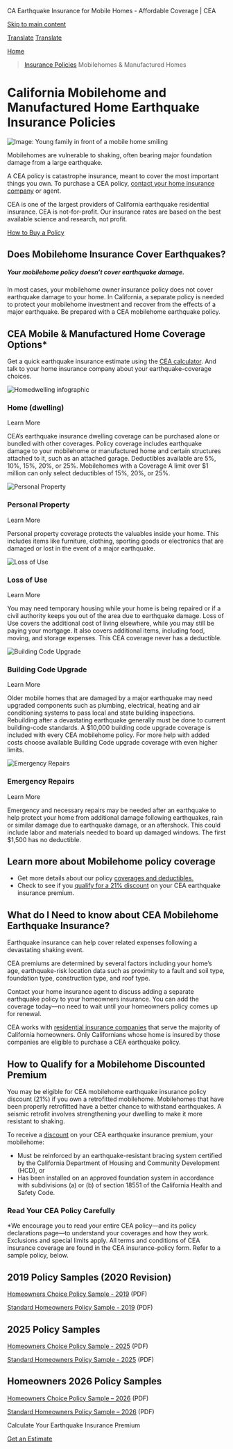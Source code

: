 CA Earthquake Insurance for Mobile Homes - Affordable Coverage | CEA

[Skip to main content](#main-content)

[Translate](/translate)
[Translate](/translate)

[Home](/)
> [Insurance Policies](/california-earthquake-insurance-policies)
> Mobilehomes & Manufactured Homes

# California Mobilehome and Manufactured Home Earthquake Insurance Policies

![Image: Young family in front of a mobile home smiling](/sites/default/files/eqa2/media/image/insurance-policies/mobilehome-subpage-content-image.jpg "Image: Young family in front of a mobile home smiling")

Mobilehomes are vulnerable to shaking, often bearing major foundation damage from a large earthquake.

A CEA policy is catastrophe insurance, meant to cover the most important things you own. To purchase a CEA policy, [contact your home insurance company](/california-earthquake-insurance-policies/participating-residential-insurers-earthquake "Participating Residential Insurers") or agent.

CEA is one of the largest providers of California earthquake residential insurance. CEA is not-for-profit. Our insurance rates are based on the best available science and research, not profit.

[How to Buy a Policy](/california-earthquake-insurance-policies/how-to-buy-earthquake-insurance-california "How to Buy")

## Does Mobilehome Insurance Cover Earthquakes?

##### Your mobilehome policy doesn’t cover earthquake damage.

In most cases, your mobilehome owner insurance policy does not cover earthquake damage to your home. In California, a separate policy is needed to protect your mobilehome investment and recover from the effects of a major earthquake. Be prepared with a CEA mobilehome earthquake policy.

## CEA Mobile & Manufactured Home Coverage Options\*

Get a quick earthquake insurance estimate using the [CEA calculator](/california-earthquake-insurance-policies/earthquake-insurance-premium-calculator "Premium Calculator"). And talk to your home insurance company about your earthquake-coverage choices.

![Homedwelling infographic](/sites/default/files/images/01homedwelling-infographic.jpg)

### Home (dwelling)

Learn More

CEA’s earthquake insurance dwelling coverage can be purchased alone or bundled with other coverages. Policy coverage includes earthquake damage to your mobilehome or manufactured home and certain structures attached to it, such as an attached garage. Deductibles available are 5%, 10%, 15%, 20%, or 25%. Mobilehomes with a Coverage A limit over $1 million can only select deductibles of 15%, 20%, or 25%.

![Personal Property](/sites/default/files/images/02personalproperty-infographic.jpg)

### Personal Property

Learn More

Personal property coverage protects the valuables inside your home. This includes items like furniture, clothing, sporting goods or electronics that are damaged or lost in the event of a major earthquake.

![Loss of Use](/sites/default/files/images/03lossofuse-infographic.jpg)

### Loss of Use

Learn More

You may need temporary housing while your home is being repaired or if a civil authority keeps you out of the area due to earthquake damage. Loss of Use covers the additional cost of living elsewhere, while you may still be paying your mortgage. It also covers additional items, including food, moving, and storage expenses. This CEA coverage never has a deductible.

![Building Code Upgrade](/sites/default/files/images/04buildingcodeupgrade-infographic.jpg)

### Building Code Upgrade

Learn More

Older mobile homes that are damaged by a major earthquake may need upgraded components such as plumbing, electrical, heating and air conditioning systems to pass local and state building inspections. Rebuilding after a devastating earthquake generally must be done to current building-code standards. A $10,000 building code upgrade coverage is included with every CEA mobilehome policy. For more help with added costs choose available Building Code upgrade coverage with even higher limits.

![Emergency Repairs](/sites/default/files/images/05emergencyrepairs-infographic.jpg)

### Emergency Repairs

Learn More

Emergency and necessary repairs may be needed after an earthquake to help protect your home from additional damage following earthquakes, rain or similar damage due to earthquake damage, or an aftershock. This could include labor and materials needed to board up damaged windows. The first $1,500 has no deductible.

## Learn more about Mobilehome policy coverage

* Get more details about our policy [coverages and deductibles.](/california-earthquake-insurance-policies/mobilehome/coverages-and-deductibles "Manufactured Homes Coverages & Deductibles")
* Check to see if you [qualify for a 21% discount](/california-earthquake-insurance-policies/earthquake-insurance-policy-premium-discounts "Premium Discounts") on your CEA earthquake insurance premium.

## What do I Need to know about CEA Mobilehome Earthquake Insurance?

Earthquake insurance can help cover related expenses following a devastating shaking event.

CEA premiums are determined by several factors including your home’s age, earthquake-risk location data such as proximity to a fault and soil type, foundation type, construction type, and roof type.

Contact your home insurance agent to discuss adding a separate earthquake policy to your homeowners insurance. You can add the coverage today—no need to wait until your homeowners policy comes up for renewal.

CEA works with [residential insurance companies](/california-earthquake-insurance-policies/participating-residential-insurers-earthquake "Participating Residential Insurers") that serve the majority of California homeowners. Only Californians whose home is insured by those companies are eligible to purchase a CEA earthquake policy.

## How to Qualify for a Mobilehome Discounted Premium

You may be eligible for CEA mobilehome earthquake insurance policy discount (21%) if you own a retrofitted mobilehome. Mobilehomes that have been properly retrofitted have a better chance to withstand earthquakes. A seismic retrofit involves strengthening your dwelling to make it more resistant to shaking.

To receive a [discount](/california-earthquake-insurance-policies/earthquake-insurance-policy-premium-discounts/how-to-qualify-for-policy-discount "Your House's Characteristics") on your CEA earthquake insurance premium, your mobilehome:

* Must be reinforced by an earthquake-resistant bracing system certified by the California Department of Housing and Community Development (HCD), or
* Has been installed on an approved foundation system in accordance with subdivisions (a) or (b) of section 18551 of the California Health and Safety Code.

### Read Your CEA Policy Carefully

\*We encourage you to read your entire CEA policy—and its policy declarations page—to understand your coverages and how they work. Exclusions and special limits apply. All terms and conditions of CEA insurance coverage are found in the CEA insurance-policy form. Refer to a sample policy, below.

## 2019 Policy Samples (2020 Revision)

[Homeowners Choice Policy Sample - 2019](/sites/default/files/documents/2025/homeowners-choice-policy-sample-2019.pdf) (PDF)

[Standard Homeowners Policy Sample - 2019](/sites/default/files/documents/2025/standard-homeowners-policy-sample-2019.pdf) (PDF)

## 2025 Policy Samples

[Homeowners Choice Policy Sample - 2025](/sites/default/files/documents/2025/homeowners-choice-policy-sample-2025.pdf) (PDF)

[Standard Homeowners Policy Sample - 2025](/sites/default/files/documents/2025/standard-homeowners-policy-sample-2025_0.pdf) (PDF)

## Homeowners 2026 Policy Samples

[Homeowners Choice Policy Sample – 2026](/sites/default/files/documents/2025/basic-earthquake-policy-homeowners-choice-beq3c-01-2026.pdf "Homeowners Choice Policy Sample – 2026") (PDF)

[Standard Homeowners Policy Sample – 2026](/sites/default/files/documents/2025/basic-earthquake-policy-homeowners-beq3b-01-2026.pdf "Standard Homeowners Policy Sample – 2026") (PDF)

Calculate Your Earthquake Insurance Premium

[Get an Estimate](/california-earthquake-insurance-policies/earthquake-insurance-premium-calculator)